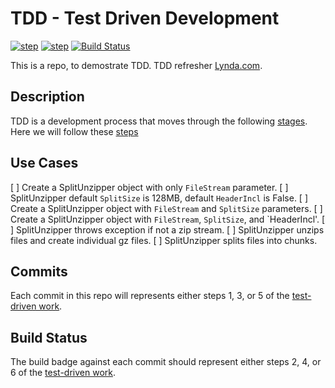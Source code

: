 
# TDD - Test Driven Development 

[![step](https://img.shields.io/badge/step-1-red.svg)]()
[![step](https://img.shields.io/badge/step-2-red.svg)](https://travis-ci.org/prthomas/split-unzipper)
[![Build Status](https://travis-ci.org/prthomas/split-unzipper.svg?branch=master)](https://travis-ci.org/prthomas/split-unzipper)

This is a repo, to demostrate TDD.
TDD refresher [Lynda.com](https://www.lynda.com/Python-tutorials/Unit-Testing-Test-Driven-Development-Python/746314-2.html).

## Description

TDD is a development process that moves through the following [stages](https://en.wikipedia.org/wiki/Test-driven_development#/media/File:TDD_Global_Lifecycle.png).
Here we will follow these [steps](https://en.wikipedia.org/wiki/Test-driven_development#Test-driven_work)

## Use Cases
[ ] Create a SplitUnzipper object with only `FileStream` parameter.
[ ] SplitUnzipper default `SplitSize` is 128MB, default `HeaderIncl` is False.
[ ] Create a SplitUnzipper object with `FileStream` and `SplitSize` parameters.
[ ] Create a SplitUnzipper object with `FileStream`, `SplitSize`, and `HeaderIncl'.
[ ] SplitUnzipper throws exception if not a zip stream.
[ ] SplitUnzipper unzips files and create individual gz files.
[ ] SplitUnzipper splits files into chunks.


## Commits
Each commit in this repo will represents either steps 1, 3, or 5 of the [test-driven work](https://en.wikipedia.org/wiki/Test-driven_development#Test-driven_work).

## Build Status
The build badge against each commit should represent either steps 2, 4, or 6 of the [test-driven work](https://en.wikipedia.org/wiki/Test-driven_development#Test-driven_work).
